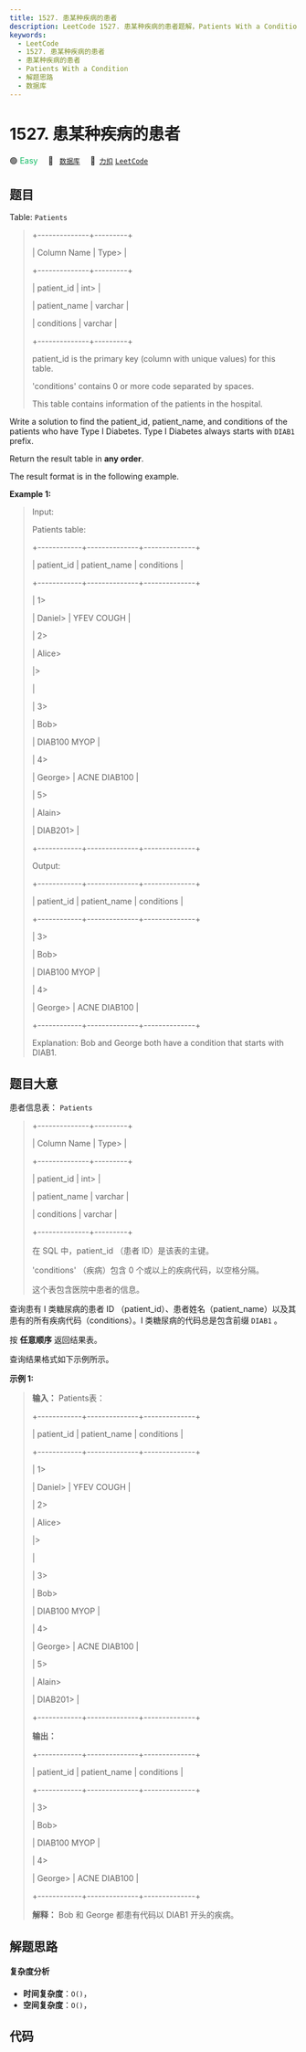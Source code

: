 ```yaml
---
title: 1527. 患某种疾病的患者
description: LeetCode 1527. 患某种疾病的患者题解，Patients With a Condition，包含解题思路、复杂度分析以及完整的 JavaScript 代码实现。
keywords:
  - LeetCode
  - 1527. 患某种疾病的患者
  - 患某种疾病的患者
  - Patients With a Condition
  - 解题思路
  - 数据库
---
```


# 1527. 患某种疾病的患者

🟢 <font color=#15bd66>Easy</font>&emsp; 🔖&ensp; [`数据库`](/tag/database.md)&emsp; 🔗&ensp;[`力扣`](https://leetcode.cn/problems/patients-with-a-condition) [`LeetCode`](https://leetcode.com/problems/patients-with-a-condition)

## 题目

Table: `Patients`

> 
> 
> 
> 
> 
> +--------------+---------+
> 
> | Column Name  | Type> 
> |
> 
> +--------------+---------+
> 
> | patient_id   | int> 
>  |
> 
> | patient_name | varchar |
> 
> | conditions   | varchar |
> 
> +--------------+---------+
> 
> patient_id is the primary key (column with unique values) for this table.
> 
> 'conditions' contains 0 or more code separated by spaces. 
> 
> This table contains information of the patients in the hospital.
> 
> 



Write a solution to find the patient_id, patient_name, and conditions of the
patients who have Type I Diabetes. Type I Diabetes always starts with `DIAB1`
prefix.

Return the result table in **any order**.

The result format is in the following example.



**Example 1:**

> Input: 
> 
> Patients table:
> 
> +------------+--------------+--------------+
> 
> | patient_id | patient_name | conditions   |
> 
> +------------+--------------+--------------+
> 
> | 1> 
> > 
>   | Daniel> 
>    | YFEV COUGH   |
> 
> | 2> 
> > 
>   | Alice> 
> > 
> |> 
> > 
> > 
>   |
> 
> | 3> 
> > 
>   | Bob> 
> > 
>   | DIAB100 MYOP |
> 
> | 4> 
> > 
>   | George> 
>    | ACNE DIAB100 |
> 
> | 5> 
> > 
>   | Alain> 
> > 
> | DIAB201> 
>   |
> 
> +------------+--------------+--------------+
> 
> Output: 
> 
> +------------+--------------+--------------+
> 
> | patient_id | patient_name | conditions   |
> 
> +------------+--------------+--------------+
> 
> | 3> 
> > 
>   | Bob> 
> > 
>   | DIAB100 MYOP |
> 
> | 4> 
> > 
>   | George> 
>    | ACNE DIAB100 | 
> 
> +------------+--------------+--------------+
> 
> Explanation: Bob and George both have a condition that starts with DIAB1.
> 
> 


## 题目大意

患者信息表： `Patients`

> 
> 
> 
> 
> 
> +--------------+---------+
> 
> | Column Name  | Type> 
> |
> 
> +--------------+---------+
> 
> | patient_id   | int> 
>  |
> 
> | patient_name | varchar |
> 
> | conditions   | varchar |
> 
> +--------------+---------+
> 
> 在 SQL 中，patient_id （患者 ID）是该表的主键。
> 
> 'conditions' （疾病）包含 0 个或以上的疾病代码，以空格分隔。
> 
> 这个表包含医院中患者的信息。



查询患有 I 类糖尿病的患者 ID （patient_id）、患者姓名（patient_name）以及其患有的所有疾病代码（conditions）。I
类糖尿病的代码总是包含前缀 `DIAB1` 。

按 **任意顺序** 返回结果表。

查询结果格式如下示例所示。



**示例 1:**

> 
> 
> 
> 
> 
> **输入：** Patients表：
> 
> +------------+--------------+--------------+
> 
> | patient_id | patient_name | conditions   |
> 
> +------------+--------------+--------------+
> 
> | 1> 
> > 
>   | Daniel> 
>    | YFEV COUGH   |
> 
> | 2> 
> > 
>   | Alice> 
> > 
> |> 
> > 
> > 
>   |
> 
> | 3> 
> > 
>   | Bob> 
> > 
>   | DIAB100 MYOP |
> 
> | 4> 
> > 
>   | George> 
>    | ACNE DIAB100 |
> 
> | 5> 
> > 
>   | Alain> 
> > 
> | DIAB201> 
>   |
> 
> +------------+--------------+--------------+
> 
> **输出：**
> 
> +------------+--------------+--------------+
> 
> | patient_id | patient_name | conditions   |
> 
> +------------+--------------+--------------+
> 
> | 3> 
> > 
>   | Bob> 
> > 
>   | DIAB100 MYOP |
> 
> | 4> 
> > 
>   | George> 
>    | ACNE DIAB100 | 
> 
> +------------+--------------+--------------+
> 
> **解释：** Bob 和 George 都患有代码以 DIAB1 开头的疾病。


## 解题思路

#### 复杂度分析

- **时间复杂度**：`O()`，
- **空间复杂度**：`O()`，

## 代码

```javascript

```